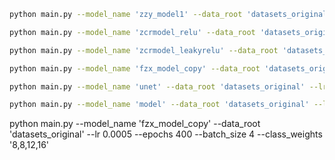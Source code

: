```bash
python main.py --model_name 'zzy_model1' --data_root 'datasets_original' --lr 0.0005 --epochs 300 --batch_size 4 --class_weights '8,8,12,16'
```

```bash
python main.py --model_name 'zcrmodel_relu' --data_root 'datasets_original' --lr 0.0005 --epochs 300 --batch_size 4 --class_weights '8,8,12,16'
```

```bash
python main.py --model_name 'zcrmodel_leakyrelu' --data_root 'datasets_original' --lr 0.0005 --epochs 300 --batch_size 4 --class_weights '8,8,12,16'
```

```bash
python main.py --model_name 'fzx_model_copy' --data_root 'datasets_original_flip' --lr 0.0005 --epochs 400 --batch_size 4 --class_weights '8,16,12,16'
```

```bash
python main.py --model_name 'unet' --data_root 'datasets_original' --lr 0.0005 --epochs 400 --batch_size 4 --class_weights '8,8,12,16'
```

```bash
python main.py --model_name 'model' --data_root 'datasets_original' --lr 0.0005 --epochs 400 --batch_size 4 --class_weights '8,8,12,16'
```

python main.py --model_name 'fzx_model_copy' --data_root 'datasets_original' --lr 0.0005 --epochs 400 --batch_size 4 --class_weights '8,8,12,16'